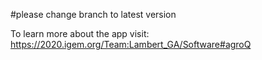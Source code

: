 #please change branch to latest version


To learn more about the app visit: https://2020.igem.org/Team:Lambert_GA/Software#agroQ
